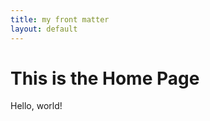 ```yaml
---
title: my front matter
layout: default
---
```


This is the Home Page
=====================

Hello, world!
